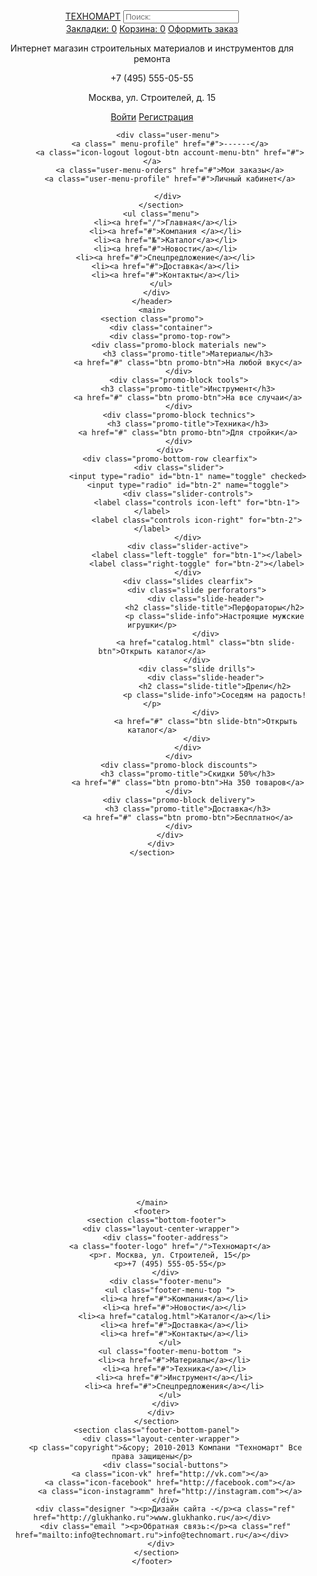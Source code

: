 <!DOCTYPE html>
<html>
  <head>
    <title>ТЕХНОМАРТ</title>
    <meta charset="UTF-8">
  </head>
  <body>
    <header>
      <section class="header-top-panel">
        <div class="top panel">
          <a class="header-logo" href="/">ТЕХНОМАРТ</a>
          <input class="search" id="search" type="search" name="search" placeholder="Поиск:">
          <div class="top-right-corner">
            <a class="icon-bookmark" href="#">Закладки: <span class="bookmark-count">0</span></a>
            <a class="icon-basket " href="#">Корзина: <span class="basket-count">0</span></a>
            <a class="order" href="#">Оформить заказ</a>
          </div>
        </div>
      </section>
      <div class="layout-center-wrapper">
        <section class="header-middle-panel ">
          <p class="shop-description">Интернет магазин строительных материалов и инструментов для ремонта</p>
          <div class="address">
            <p class="phone">+7 (495) 555-05-55</p>
            <p class="street">Москва, ул. Строителей, д. 15</p>
          </div>
          <div class="login-menu">
            <a class="icon-login " href="#">Войти</a>
            <a class="icon-registration" href="#">Регистрация</a>
          </div>
          
           <div class="user-menu">
            <a class=" menu-profile" href="#">------</a>
            <a class="icon-logout logout-btn account-menu-btn" href="#"></a>
            <a class="user-menu-orders" href="#">Мои заказы</a>
            <a class="user-menu-profile" href="#">Личный кабинет</a>
          
           </div>
        </section>
        <ul class="menu">
          <li><a href="/">Главная</a></li>
          <li><a href="#">Компания </a></li>
          <li><a href="№">Каталог</a></li>
          <li><a href="#">Новости</a></li>
          <li><a href="#">Спецпредложение</a></li>
          <li><a href="#">Доставка</a></li>
          <li><a href="#">Контакты</a></li>
        </ul>
      </div>
    </header>
    <main>
    <section class="promo">
		<div class="container">
			<div class="promo-top-row">
				<div class="promo-block materials new">
					<h3 class="promo-title">Материалы</h3>
					<a href="#" class="btn promo-btn">На любой вкус</a>
				</div>
				<div class="promo-block tools">
					<h3 class="promo-title">Инструмент</h3>
					<a href="#" class="btn promo-btn">На все случаи</a>
				</div>
				<div class="promo-block technics">
					<h3 class="promo-title">Техника</h3>
					<a href="#" class="btn promo-btn">Для стройки</a>
				</div>
			</div>
			<div class="promo-bottom-row clearfix">
				<div class="slider">
					<input type="radio" id="btn-1" name="toggle" checked>
					<input type="radio" id="btn-2" name="toggle">
					<div class="slider-controls">
						<label class="controls icon-left" for="btn-1"></label>
						<label class="controls icon-right" for="btn-2"></label>
					</div>
					<div class="slider-active">
						<label class="left-toggle" for="btn-1"></label>
						<label class="right-toggle" for="btn-2"></label>
					</div>
					<div class="slides clearfix">
						<div class="slide perforators">
							<div class="slide-header">
								<h2 class="slide-title">Перфораторы</h2>
								<p class="slide-info">Настроящие мужские игрушки</p>
							</div>
							<a href="catalog.html" class="btn slide-btn">Открыть каталог</a>
						</div>
						<div class="slide drills">
							<div class="slide-header">
								<h2 class="slide-title">Дрели</h2>
								<p class="slide-info">Соседям на радость!</p>
							</div>
							<a href="#" class="btn slide-btn">Открыть каталог</a>
						</div>
					</div>
				</div>
				<div class="promo-block discounts">
					<h3 class="promo-title">Скидки 50%</h3>
					<a href="#" class="btn promo-btn">На 350 товаров</a>
				</div>
				<div class="promo-block delivery">
					<h3 class="promo-title">Доставка</h3>
					<a href="#" class="btn promo-btn">Бесплатно</a>
				</div>
			</div>
		</div>
	</section>
	
	
	
	
	
	
	
	
	
	
	
	
	
	
	
	
	
	
	
	
	
	
	
	
	
	
	
	
	
	
	
	
	
	
	
	
	
	
	
    </main>
    <footer>
      <section class="bottom-footer">
        <div class="layout-center-wrapper">
          <div class="footer-address">
            <a class="footer-logo" href="/">Техномарт</a>
            <p>г. Москва, ул. Строителей, 15</p>
            <p>+7 (495) 555-05-55</p>
          </div>
          <div class="footer-menu">
            <ul class="footer-menu-top ">
              <li><a href="#">Компания</a></li>
              <li><a href="#">Новости</a></li>
              <li><a href="catalog.html">Каталог</a></li>
              <li><a href="#">Доставка</a></li>
              <li><a href="#">Контакты</a></li>
            </ul>
            <ul class="footer-menu-bottom ">
              <li><a href="#">Материалы</a></li>
              <li><a href="#">Техника</a></li>
              <li><a href="#">Инструмент</a></li>
              <li><a href="#">Спецпредложения</a></li>
            </ul>
          </div>
        </div>
      </section>
      <section class="footer-bottom-panel">
        <div class="layout-center-wrapper">
          <p class="copyright">&copy; 2010-2013 Компани "Техномарт" Все права защищены</p>
          <div class="social-buttons">
            <a class="icon-vk" href="http://vk.com"></a>
            <a class="icon-facebook" href="http://facebook.com"></a>
            <a class="icon-instagramm" href="http://instagram.com"></a>
          </div>
          <div class="designer "><p>Дизайн сайта -</p><a class="ref" href="http://glukhanko.ru">www.glukhanko.ru</a></div>
          <div class="email "><p>Обратная связь:</p><a class="ref" href="mailto:info@technomart.ru">info@technomart.ru</a></div>
        </div>
      </section>
    </footer>
  </body>
</html>